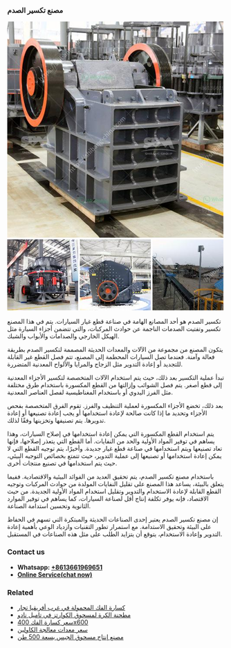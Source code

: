 <h3>مصنع تكسير الصدم</h3><img src='1701853561.jpg' alt=''><p>تكسير الصدم هو أحد المصانع الهامة في صناعة قطع غيار السيارات. يتم في هذا المصنع تكسير وتفتيت الصدمات الناجمة عن حوادث المركبات، والتي تتضمن أجزاء السيارة مثل الهيكل الخارجي والصدامات والأبواب والشبك.</p><p>يتكون المصنع من مجموعة من الآلات والمعدات الحديثة المصممة لتكسير الصدم بطريقة فعالة وآمنة. فعندما تصل السيارات المحطمة إلى المصنع، تتم فصل القطع غير القابلة للتجديد أو إعادة التدوير مثل الزجاج والمرايا والألواح المعدنية المتضررة.</p><p>تبدأ عملية التكسير بعد ذلك، حيث يتم استخدام الآلات المتخصصة لتكسير الأجزاء المعدنية إلى قطع أصغر. يتم فصل الشوائب وإزالتها من القطع المكسورة باستخدام طرق مختلفة مثل الفرز اليدوي أو باستخدام المغناطيسية لفصل العناصر المعدنية.</p><p>بعد ذلك، تخضع الأجزاء المكسورة لعملية التنظيف والفرز. تقوم الفرق المتخصصة بفحص الأجزاء وتحديد ما إذا كانت صالحة لإعادة استخدامها أو يجب إعادة تصنيعها أو إعادة تدويرها. يتم تصنيفها وتخزينها وفقًا لذلك.</p><p>يتم استخدام القطع المكسورة التي يمكن إعادة استخدامها في إصلاح السيارات، وهذا يساهم في توفير المواد الأولية والحد من النفايات. أما القطع التي يتعذر إصلاحها، فإنها تعاد تصنيعها ويتم استخدامها في صناعة قطع غيار جديدة. وأخيرًا، يتم توجيه القطع التي لا يمكن إعادة استخدامها أو تصنيعها إلى عملية التدوير، حيث تتمتع بخصائص التوجيه البيئي، حيث يتم استخدامها في تصنيع منتجات أخرى.</p><p>باستخدام مصنع تكسير الصدم، يتم تحقيق العديد من الفوائد البيئية والاقتصادية. ففيما يتعلق بالبيئة، يساعد هذا المصنع على تقليل النفايات المولدة من حوادث المركبات وتوجيه القطع القابلة لإعادة الاستخدام والتدوير وتقليل استخدام المواد الأولية الجديدة. من حيث الاقتصاد، فإنه يوفر تكلفة إنتاج أقل لصناعة السيارات، كما يساهم في توفير الموارد الثانوية وتحسين استدامة الصناعة.</p><p>إن مصنع تكسير الصدم يعتبر إحدى الصناعات الحديثة والمبتكرة التي تسهم في الحفاظ على البيئة وتحقيق الاستدامة. مع استمرار تطور التقنيات وازدياد الوعي بأهمية إعادة التدوير وإعادة الاستخدام، يتوقع أن يتزايد الطلب على مثل هذه الصناعات في المستقبل.</p><h3>Contact us</h3><ul><li><strong>Whatsapp:&nbsp;<a href="https://wa.me/8613661969651">+8613661969651</a></strong></li><li><a href="https://swt.shibang-china.com/?git&amp;zhl&amp;مصنع تكسير الصدم"><strong>Online Service(chat now)</strong></a></li></ul><h3>Related</h3><ul><li><a href='كسارة الفك المحمولة في غرب أفريقيا تجار.md'>كسارة الفك المحمولة في غرب أفريقيا تجار</a></li><li><a href='مطحنة الكرة لمسحوق الكوارتز في تاميل نادو.md'>مطحنة الكرة لمسحوق الكوارتز في تاميل نادو</a></li><li><a href='سعر كسارة الفك 400x600.md'>سعر كسارة الفك 400x600</a></li><li><a href='سعر معدات معالجة الكاولين.md'>سعر معدات معالجة الكاولين</a></li><li><a href='مصنع إنتاج مسحوق الجبس بسعة 500 طن.md'>مصنع إنتاج مسحوق الجبس بسعة 500 طن</a></li></ul>